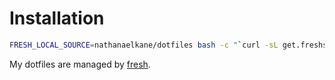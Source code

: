 Installation
============

``` sh
FRESH_LOCAL_SOURCE=nathanaelkane/dotfiles bash -c "`curl -sL get.freshshell.com`"
```

My dotfiles are managed by [fresh].

[fresh]: http://freshshell.com

